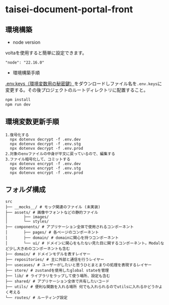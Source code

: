 # taisei-document-portal-front

## 環境構築

- node version

voltaを使用すると簡単に設定できます。

```
"node": "22.16.0"
```

- 環境構築手順

[.env.keys（環境変数用の秘密鍵）](https://drive.google.com/file/d/176fEONTA3dOpWf_4NB6jeTVYoPAJMbx1/view?usp=drive_link)をダウンロードしファイル名を`.env.keys`に変更する。その後プロジェクトのルートディレクトリに配置すること。

```bash
npm install
npm run dev
```

## 環境変数更新手順

```
1.復号化する
  npx dotenvx decrypt -f .env.dev
  npx dotenvx decrypt -f .env.stg
  npx dotenvx decrypt -f .env.prod
2.対象のenvファイルの中身が平文に戻っているので、編集する
3.ファイル暗号化して、コミットする
  npx dotenvx encrypt -f .env.dev
  npx dotenvx encrypt -f .env.stg
  npx dotenvx encrypt -f .env.prod
```

## フォルダ構成

```
src
├── __mocks__/ # モック関連のファイル (未実装)
├── assets/ # 画像やフォントなどの静的ファイル
│       ├── images/
│       └── styles/
├── components/ # アプリケーション全体で使用されるコンポーネント
│       ├── pages/ # 各ページのコンポーネント
│       ├── domain/ # domainに関心を持つコンポーネント
│       └── ui/ # ドメインに関心をもたない見た目に関するコンポーネント。Modalなど少し大きめのコンポーネントも含む
├── domain/ # ドメインモデルを表すレイヤー
├── repositories/ # 主に外部と通信を行うレイヤー
├── usecases/ # ユーザーがしたいと思うひとまとまりの処理を表現するレイヤー
├── store/ # zustandを使用したglobal stateを管理
├── lib/ # ライブラリをラップして使う場所、設定も含む
├── shared/ # アプリケーション全体で共有したいコード
├── utils/ # 便利な関数を入れる場所 何でも入れられるのでutilsに入れるかどうかよく考える
└── routes/ # ルーティング設定
```

